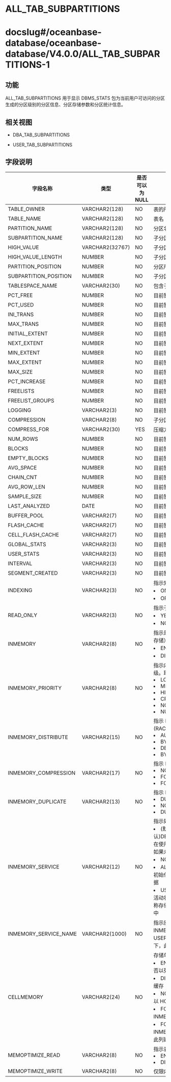 ALL_TAB_SUBPARTITIONS
==========================================

# docslug#/oceanbase-database/oceanbase-database/V4.0.0/ALL_TAB_SUBPARTITIONS-1

功能
-----------

ALL_TAB_SUBPARTITIONS 用于显示 DBMS_STATS 包为当前用户可访问的分区生成的分区级别的分区信息、分区存储参数和分区统计信息。

相关视图
-------------

* DBA_TAB_SUBPARTITIONS

* USER_TAB_SUBPARTITIONS

字段说明
-------------

|       **字段名称**        |    **类型**     | **是否可以为 NULL** |         **描述**          |
|-----------------------|---------------|----------------|-------------------------|
| TABLE_OWNER           | VARCHAR2(128) | NO             | 表的所有者                   |
| TABLE_NAME            | VARCHAR2(128) | NO             | 表名                      |
| PARTITION_NAME        | VARCHAR2(128) | NO             | 分区名称                    |
| SUBPARTITION_NAME     | VARCHAR2(128) | NO             | 子分区名称                   |
| HIGH_VALUE            | VARCHAR2(32767)        | NO             | 子分区表达式                  |
| HIGH_VALUE_LENGTH     | NUMBER        | NO             | 子分区表达式的长度               |
| PARTITION_POSITION | NUMBER  | NO             | 分区所在位置              |
| SUBPARTITION_POSITION | NUMBER  | NO             | 子分区在分区中的位置              |
| TABLESPACE_NAME       | VARCHAR2(30)        | NO             | 包含子分区的表空间的名称            |
| PCT_FREE              | NUMBER        | NO             | 目前暂不支持该字段，当前该字段默认为 NULL |
| PCT_USED              | NUMBER        | NO             | 目前暂不支持该字段，当前该字段默认为 NULL |
| INI_TRANS             | NUMBER        | NO             | 目前暂不支持该字段，当前该字段默认为 NULL |
| MAX_TRANS             | NUMBER        | NO             | 目前暂不支持该字段，当前该字段默认为 NULL |
| INITIAL_EXTENT        | NUMBER        | NO             | 目前暂不支持该字段，当前该字段默认为 NULL |
| NEXT_EXTENT           | NUMBER        | NO             | 目前暂不支持该字段，当前该字段默认为 NULL |
| MIN_EXTENT            | NUMBER        | NO             | 目前暂不支持该字段，当前该字段默认为 NULL |
| MAX_EXTENT            | NUMBER        | NO             | 目前暂不支持该字段，当前该字段默认为 NULL |
| MAX_SIZE              | NUMBER        | NO             | 目前暂不支持该字段，当前该字段默认为 NULL |
| PCT_INCREASE          | NUMBER        | NO             | 目前暂不支持该字段，当前该字段默认为 NULL |
| FREELISTS             | NUMBER        | NO             | 目前暂不支持该字段，当前该字段默认为 NULL |
| FREELIST_GROUPS       | NUMBER        | NO             | 目前暂不支持该字段，当前该字段默认为 NULL |
| LOGGING               | VARCHAR2(3)   | NO             | 目前暂不支持该字段，当前该字段默认为 NULL |
| COMPRESSION           | VARCHAR2(8)   | NO             | 子分区是否压缩                 |
| COMPRESS_FOR          | VARCHAR2(30)  | YES            | 压缩方法                    |
| NUM_ROWS              | NUMBER        | NO             | 目前暂不支持该字段，当前该字段默认为 NULL |
| BLOCKS                | NUMBER        | NO             | 目前暂不支持该字段，当前该字段默认为 NULL |
| EMPTY_BLOCKS          | NUMBER        | NO             | 目前暂不支持该字段，当前该字段默认为 NULL |
| AVG_SPACE             | NUMBER        | NO             | 目前暂不支持该字段，当前该字段默认为 NULL |
| CHAIN_CNT             | NUMBER        | NO             | 目前暂不支持该字段，当前该字段默认为 NULL |
| AVG_ROW_LEN           | NUMBER        | NO             | 目前暂不支持该字段，当前该字段默认为 NULL |
| SAMPLE_SIZE           | NUMBER        | NO             | 目前暂不支持该字段，当前该字段默认为 NULL |
| LAST_ANALYZED         | DATE          | NO             | 目前暂不支持该字段，当前该字段默认为 NULL |
| BUFFER_POOL           | VARCHAR2(7)   | NO             | 目前暂不支持该字段，当前该字段默认为 NULL |
| FLASH_CACHE           | VARCHAR2(7)   | NO             | 目前暂不支持该字段，当前该字段默认为 NULL |
| CELL_FLASH_CACHE      | VARCHAR2(7)   | NO             | 目前暂不支持该字段，当前该字段默认为 NULL |
| GLOBAL_STATS          | VARCHAR2(3)   | NO             | 目前暂不支持该字段，当前该字段默认为 NULL |
| USER_STATS            | VARCHAR2(3)   | NO             | 目前暂不支持该字段，当前该字段默认为 NULL |
| INTERVAL              | VARCHAR2(3)   | NO             | 目前暂不支持该字段，当前该字段默认为 NULL |
| SEGMENT_CREATED       | VARCHAR2(3)   | NO             | 目前暂不支持该字段，当前该字段默认为 NULL |
| INDEXING              | VARCHAR2(3)     | NO         | 指示索引属性。取值：<li>ON：该子分区的索引已开启<li>OFF：此子分区的索引已关闭                        |
| READ_ONLY             | VARCHAR2(3)     | NO         | 指示子分区是否为只读：<li>YES：子分区的默认设置是只读的<li>NO：子分区的默认设置是读/写                        |
| INMEMORY              | VARCHAR2(8)     | NO         | 指示是否为此子分区启用内存中列存储（IM 列存储）：<li> ENABLED：启用<li>DISABLED：禁用                         |
| INMEMORY_PRIORITY     | VARCHAR2(8)     | NO         | 指示内存中列存储（IM 列存储）填充的优先级。取值：<li>LOW<li>MEDIUM<li>HIGH<li>CRITICAL<li>NONE<li>NULL                        |
| INMEMORY_DISTRIBUTE   | VARCHAR2(15)    | NO         | 指示 IM 列存储在 Real Application Clusters (RAC) 环境中的分布方式：<li>AUTO<li>BY ROWID RANGE<li>DBY PARTITION<li>BY SUBPARTITION                        |
| INMEMORY_COMPRESSION  | VARCHAR2(17)    | NO         | 指示 IM 列存储的压缩级别：<li>NO MEMCOMPRESS<li>FOR DML<li>FOR QUERY \[ LOW | HIGH \]<li>FOR CAPACITY \[ LOW | HIGH \]<li>AUTO<li>NULL <br>该值基于表中段所在的位置。例如：如果表已分区并启用了 IM 列存储，则对于 ALL_TABLES 值为NULL，对于 ALL_TAB_SUBPARTITIONS 值为非 NULL                        |
| INMEMORY_DUPLICATE    | VARCHAR2(13)    | NO         | 指示 RAC 环境中 IM 列存储的重复设置：<li>DUPLICATE<li>NO DUPLICATE<li>DUPLICATE ALL                         |
| INMEMORY_SERVICE      | VARCHAR2(12)    | NO         | 指示如何在各种实例上填充 IM 列存储。取值：<li>(默认)DEFAULTPARALLEL_INSTANCE_GROUP：在使用初始化参数指定的所有实例上填充数据。如果未设置该参数，则在所有实例上填充数据<li>NONE：数据不会在任何实例上填充<li>ALL：无论 PARALLEL_INSTANCE_GROUP 初始化参数的值如何，都会在所有实例上填充数据<li>USER_DEFINED：仅在用户指定的服务处于活动状态的实例上填充数据。与此对应的服务名称存储在该 INMEMORY_SERVICE_NAME 列中                        |
| INMEMORY_SERVICE_NAME | VARCHAR2(1000)  | NO         | 指示应在其上填充 IM 列存储的服务名称。仅当 INMEMORY_SERVICE 对应的是 USER_DEFINED 时，该列才有值。其他情况下，此列均为空                        |
| CELLMEMORY            | VARCHAR2(24)    | NO         | 存储单元闪存缓存中的列压缩值。取值：<li>ENABLED：Exadata Storage 将自动决定是否以列形式缓存<li>DISABLED：Exadata 存储被阻止以列形式缓存<li>NO CACHECOMPRESS：Exadata 存储将以 HCC 格式缓存（无需重新压缩）<li>FOR QUERY：Exadata Storage 将以 INMEMORY 查询高格式重新压缩和缓存<li>FOR CAPACITY：Exadata Storage 将以 INMEMORY 容量低格式重新压缩和缓存<br>此列建议与 Exadata 一起使用                        |
| MEMOPTIMIZE_READ      | VARCHAR2(8)     | NO         | 指示表是否启用了基于快速键的访问：<li>ENABLED <li>DISABLED                        |
| MEMOPTIMIZE_WRITE     | VARCHAR2(8)     | NO         |  仅限内部使用                       |

